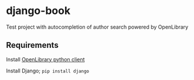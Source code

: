 # django-book
Test project with autocompletion of author search powered by OpenLibrary

## Requirements
Install [OpenLibrary python client](https://github.com/internetarchive/openlibrary-client)

Install Django; `pip install django`

